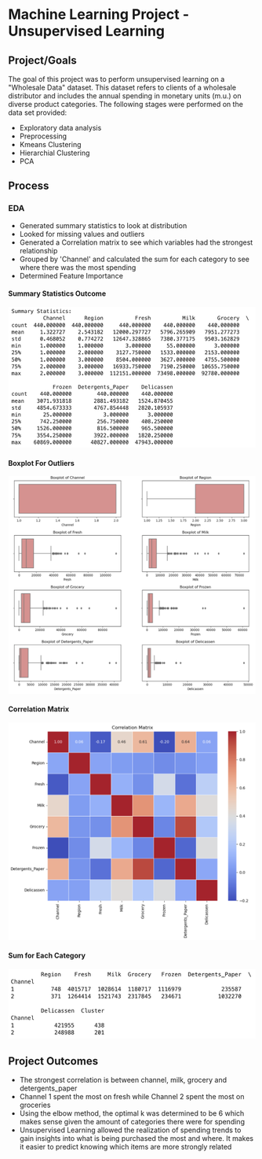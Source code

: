 # Machine Learning Project - Unsupervised Learning

## Project/Goals
The goal of this project was to perform unsupervised learning on a "Wholesale Data" dataset. This dataset refers to clients of a wholesale distributor and includes the annual spending in monetary units (m.u.) on diverse product categories. The following stages were performed on the data set provided:
- Exploratory data analysis
- Preprocessing
- Kmeans Clustering
- Hierarchial Clustering
- PCA

## Process
### EDA

- Generated summary statistics to look at distribution
- Looked for missing values and outliers
- Generated a Correlation matrix to see which variables had the strongest relationship
- Grouped by 'Channel' and calculated the sum for each category to see where there was the most spending
- Determined Feature Importance
#### Summary Statistics Outcome
<img src="images/Summary Statistics (Unsupervised Learning).png" alt="Notebook">

#### Boxplot For Outliers
<img src="images/Boxplot for Outliers.png" alt="Notebook">

#### Correlation Matrix
<img src="images/Correlation Matrix - Unsupervised Learning.png" alt="Notebook">

#### Sum for Each Category
<img src="images/Channel Group & Sum For Each Category.png" alt="Notebook">





## Project Outcomes
- The strongest correlation is between channel, milk, grocery and detergents_paper
- Channel 1 spent the most on fresh while Channel 2 spent the most on groceries
- Using the elbow method, the optimal k was determined to be 6 which makes sense given the amount of categories there were for spending
- Unsupervised Learning allowed the realization of spending trends to gain insights into what is being purchased the most and where. It makes it easier to predict knowing which items are more strongly related 
